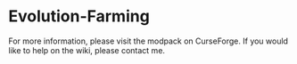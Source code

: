 # Evolution-Farming

For more information, please visit the modpack on CurseForge. If you would like to help on the wiki, please contact me.
